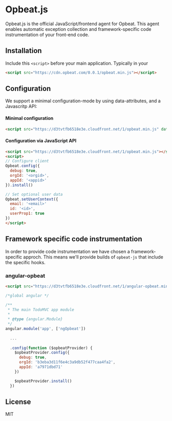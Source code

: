 # Opbeat.js

Opbeat.js is the official JavaScript/frontend agent for Opbeat. This agent enables automatic exception collection and framework-specific code instrumentation of your front-end code.

## Installation 

Include this `<script>` before your main application. Typically in your <head>

```html
<script src="https://cdn.opbeat.com/0.0.1/opbeat.min.js"></script>
```

## Configuration

We support a minimal configuration-mode by using data-attributes, and a Javascritp API:

#### Minimal configuration

```html
<script src="https://d3tvtfb6518e3e.cloudfront.net/1/opbeat.min.js" data-app-id="<APPID>" data-org-id="<ORGID>"></script>
```

#### Configuration via JavaScript API


```html
<script src="https://d3tvtfb6518e3e.cloudfront.net/1/opbeat.min.js"></script>
<script>
// Configure client
Opbeat.config({
  debug: true,
  orgId: '<orgid>',
  appId: '<appid>'
}).install()

// Set optional user data
Opbeat.setUserContext({
  email: '<email>'
  id: '<id>',
  userProp1: true
})
</script>
```

## Framework specific code instrumentation

In order to provide code instrumentation we have chosen a framework-specific approch. This means we'll provide builds of ``opbeat-js`` that include the specific hooks.

### angular-opbeat


```html
<script src="https://d3tvtfb6518e3e.cloudfront.net/1/angular-opbeat.min.js"></script>
```

```javascript 
/*global angular */

/**
 * The main TodoMVC app module
 *
 * @type {angular.Module}
 */
angular.module('app', ['ngOpbeat'])
  
  ...
  
  .config(function ($opbeatProvider) {
    $opbeatProvider.config({
      debug: true,
      orgId: 'b3eba3d11f6e4c3a9db52f477caa4fa2',
      appId: 'a7971dbd71'
    })

    $opbeatProvider.install()
  })
```


## License
MIT
